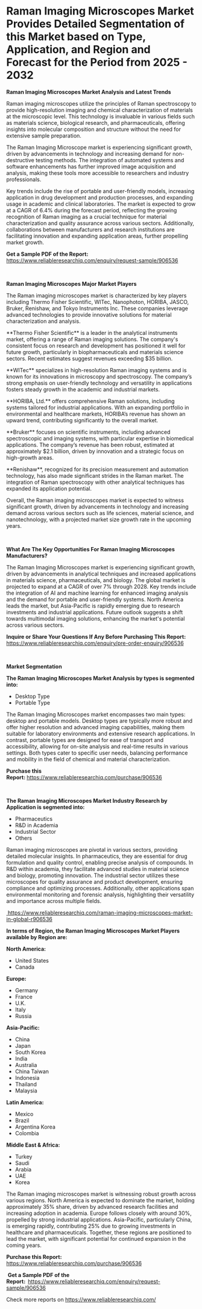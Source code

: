 <p><h1>Raman Imaging Microscopes Market Provides Detailed Segmentation of this Market based on Type, Application, and Region and Forecast for the Period from 2025 - 2032</h1></p><p><strong>Raman Imaging Microscopes Market Analysis and Latest Trends</strong></p>
<p><p>Raman imaging microscopes utilize the principles of Raman spectroscopy to provide high-resolution imaging and chemical characterization of materials at the microscopic level. This technology is invaluable in various fields such as materials science, biological research, and pharmaceuticals, offering insights into molecular composition and structure without the need for extensive sample preparation. </p><p>The Raman Imaging Microscope market is experiencing significant growth, driven by advancements in technology and increasing demand for non-destructive testing methods. The integration of automated systems and software enhancements has further improved image acquisition and analysis, making these tools more accessible to researchers and industry professionals. </p><p>Key trends include the rise of portable and user-friendly models, increasing application in drug development and production processes, and expanding usage in academic and clinical laboratories. The market is expected to grow at a CAGR of 6.4% during the forecast period, reflecting the growing recognition of Raman imaging as a crucial technique for material characterization and quality assurance across various sectors. Additionally, collaborations between manufacturers and research institutions are facilitating innovation and expanding application areas, further propelling market growth.</p></p>
<p><strong>Get a Sample PDF of the Report:&nbsp;</strong> <a href="https://www.reliableresearchiq.com/enquiry/request-sample/906536?utm_campaign=2926&utm_medium=2&utm_source=Github&utm_content=ia&utm_term=21032025&utm_id=raman-imaging-microscopes">https://www.reliableresearchiq.com/enquiry/request-sample/906536</a></p>
<p>&nbsp;</p>
<p><strong>Raman Imaging Microscopes Major Market Players</strong></p>
<p><p>The Raman imaging microscopes market is characterized by key players including Thermo Fisher Scientific, WITec, Nanophoton, HORIBA, JASCO, Bruker, Renishaw, and Tokyo Instruments Inc. These companies leverage advanced technologies to provide innovative solutions for material characterization and analysis.</p><p>**Thermo Fisher Scientific** is a leader in the analytical instruments market, offering a range of Raman imaging solutions. The company's consistent focus on research and development has positioned it well for future growth, particularly in biopharmaceuticals and materials science sectors. Recent estimates suggest revenues exceeding $35 billion.</p><p>**WITec** specializes in high-resolution Raman imaging systems and is known for its innovations in microscopy and spectroscopy. The company’s strong emphasis on user-friendly technology and versatility in applications fosters steady growth in the academic and industrial markets.</p><p>**HORIBA, Ltd.** offers comprehensive Raman solutions, including systems tailored for industrial applications. With an expanding portfolio in environmental and healthcare markets, HORIBA’s revenue has shown an upward trend, contributing significantly to the overall market.</p><p>**Bruker** focuses on scientific instruments, including advanced spectroscopic and imaging systems, with particular expertise in biomedical applications. The company’s revenue has been robust, estimated at approximately $2.1 billion, driven by innovation and a strategic focus on high-growth areas.</p><p>**Renishaw**, recognized for its precision measurement and automation technology, has also made significant strides in the Raman market. The integration of Raman spectroscopy with other analytical techniques has expanded its application potential.</p><p>Overall, the Raman imaging microscopes market is expected to witness significant growth, driven by advancements in technology and increasing demand across various sectors such as life sciences, material science, and nanotechnology, with a projected market size growth rate in the upcoming years.</p></p>
<p>&nbsp;</p>
<p><strong>What Are The Key Opportunities For Raman Imaging Microscopes Manufacturers?</strong></p>
<p><p>The Raman Imaging Microscopes market is experiencing significant growth, driven by advancements in analytical techniques and increased applications in materials science, pharmaceuticals, and biology. The global market is projected to expand at a CAGR of over 7% through 2028. Key trends include the integration of AI and machine learning for enhanced imaging analysis and the demand for portable and user-friendly systems. North America leads the market, but Asia-Pacific is rapidly emerging due to research investments and industrial applications. Future outlook suggests a shift towards multimodal imaging solutions, enhancing the market's potential across various sectors.</p></p>
<p><strong>Inquire or Share Your Questions If Any Before Purchasing This Report:</strong> <a href="https://www.reliableresearchiq.com/enquiry/pre-order-enquiry/906536?utm_campaign=2926&utm_medium=2&utm_source=Github&utm_content=ia&utm_term=21032025&utm_id=raman-imaging-microscopes">https://www.reliableresearchiq.com/enquiry/pre-order-enquiry/906536</a></p>
<p>&nbsp;</p>
<p><strong>Market Segmentation</strong></p>
<p><strong>The Raman Imaging Microscopes Market Analysis by types is segmented into:</strong></p>
<p><ul><li>Desktop Type</li><li>Portable Type</li></ul></p>
<p><p>The Raman Imaging Microscopes market encompasses two main types: desktop and portable models. Desktop types are typically more robust and offer higher resolution and advanced imaging capabilities, making them suitable for laboratory environments and extensive research applications. In contrast, portable types are designed for ease of transport and accessibility, allowing for on-site analysis and real-time results in various settings. Both types cater to specific user needs, balancing performance and mobility in the field of chemical and material characterization.</p></p>
<p><strong>Purchase this Report:&nbsp;</strong><a href="https://www.reliableresearchiq.com/purchase/906536?utm_campaign=2926&utm_medium=2&utm_source=Github&utm_content=ia&utm_term=21032025&utm_id=raman-imaging-microscopes">https://www.reliableresearchiq.com/purchase/906536</a></p>
<p>&nbsp;</p>
<p><strong>The Raman Imaging Microscopes Market Industry Research by Application is segmented into:</strong></p>
<p><ul><li>Pharmaceutics</li><li>R&D in Academia</li><li>Industrial Sector</li><li>Others</li></ul></p>
<p><p>Raman imaging microscopes are pivotal in various sectors, providing detailed molecular insights. In pharmaceutics, they are essential for drug formulation and quality control, enabling precise analysis of compounds. In R&D within academia, they facilitate advanced studies in material science and biology, promoting innovation. The industrial sector utilizes these microscopes for quality assurance and product development, ensuring compliance and optimizing processes. Additionally, other applications span environmental monitoring and forensic analysis, highlighting their versatility and importance across multiple fields.</p></p>
<p><a href="https://www.reliableresearchiq.com/raman-imaging-microscopes-market-in-global-r906536?utm_campaign=2926&utm_medium=2&utm_source=Github&utm_content=ia&utm_term=21032025&utm_id=raman-imaging-microscopes">&nbsp;https://www.reliableresearchiq.com/raman-imaging-microscopes-market-in-global-r906536</a></p>
<p><strong>In terms of Region, the Raman Imaging Microscopes Market Players available by Region are:</strong></p>
<p>
    <p> <strong> North America: </strong>
        <ul>
            <li>United States</li>
            <li>Canada</li>
        </ul>
        </p> 
    <p> <strong> Europe: </strong>
        <ul>
            <li>Germany</li>
            <li>France</li>
            <li>U.K.</li>
            <li>Italy</li>
            <li>Russia</li>
        </ul>
        </p> 
    <p> <strong> Asia-Pacific: </strong>
        <ul>
            <li>China</li>
            <li>Japan</li>
            <li>South Korea</li>
            <li>India</li>
            <li>Australia</li>
            <li>China Taiwan</li>
            <li>Indonesia</li>
            <li>Thailand</li>
            <li>Malaysia</li>
        </ul>
        </p> 
    <p> <strong> Latin America: </strong>
        <ul>
            <li>Mexico</li>
            <li>Brazil</li>
            <li>Argentina Korea</li>
            <li>Colombia</li>
        </ul>
        </p> 
    <p> <strong> Middle East & Africa: </strong>
        <ul>
            <li>Turkey</li>
            <li>Saudi</li>
            <li>Arabia</li>
            <li>UAE</li>
            <li>Korea</li>
        </ul>
    </p>
    </p>
<p><p>The Raman imaging microscopes market is witnessing robust growth across various regions. North America is expected to dominate the market, holding approximately 35% share, driven by advanced research facilities and increasing adoption in academia. Europe follows closely with around 30%, propelled by strong industrial applications. Asia-Pacific, particularly China, is emerging rapidly, contributing 25% due to growing investments in healthcare and pharmaceuticals. Together, these regions are positioned to lead the market, with significant potential for continued expansion in the coming years.</p></p>
<p><strong>Purchase this Report: </strong><a href="https://www.reliableresearchiq.com/purchase/906536?utm_campaign=2926&utm_medium=2&utm_source=Github&utm_content=ia&utm_term=21032025&utm_id=raman-imaging-microscopes">https://www.reliableresearchiq.com/purchase/906536</a></p>
<p>&nbsp;<strong>Get a Sample PDF of the Report:&nbsp;&nbsp;</strong><a href="https://www.reliableresearchiq.com/enquiry/request-sample/906536?utm_campaign=2926&utm_medium=2&utm_source=Github&utm_content=ia&utm_term=21032025&utm_id=raman-imaging-microscopes">https://www.reliableresearchiq.com/enquiry/request-sample/906536</a></p>
<p><strong></strong></p>
<p>Check more reports on <a href="https://www.reliableresearchiq.com/?utm_campaign=2926&utm_medium=2&utm_source=Github&utm_content=ia&utm_term=21032025&utm_id=raman-imaging-microscopes">https://www.reliableresearchiq.com/</a></p>